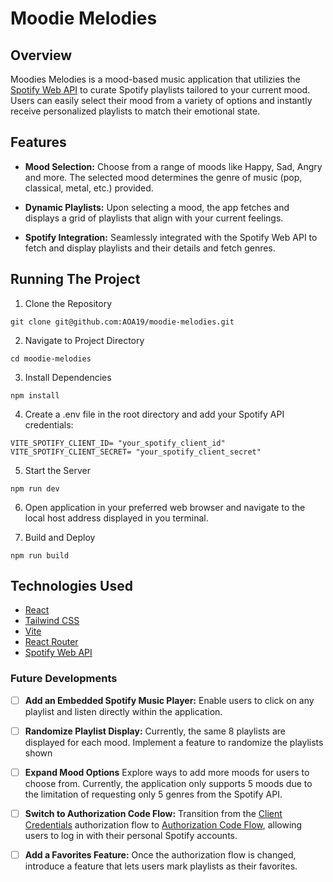 # Moodie Melodies 

## Overview
Moodies Melodies is a mood-based music application that utilizies the [Spotify Web API](https://developer.spotify.com/documentation/web-api) to curate Spotify playlists tailored to your current mood. Users can easily select their mood from a variety of options and instantly receive personalized playlists to match their emotional state.

## Features
 - **Mood Selection:** Choose from a range of moods like Happy, Sad, Angry and more. The selected mood determines the genre of music (pop, classical, metal, etc.) provided.

 - **Dynamic Playlists:** Upon selecting a mood, the app fetches and displays a grid of playlists that align with your current feelings.

 - **Spotify Integration:** Seamlessly integrated with the Spotify Web API to fetch and display playlists and their details and fetch genres.

## Running The Project 

1. Clone the Repository

```
git clone git@github.com:AOA19/moodie-melodies.git
```

2. Navigate to Project Directory 

```
cd moodie-melodies
```

3. Install Dependencies

```
npm install
```

4. Create a .env file in the root directory and add your Spotify API credentials:

```
VITE_SPOTIFY_CLIENT_ID= "your_spotify_client_id"
VITE_SPOTIFY_CLIENT_SECRET= "your_spotify_client_secret"
```

5. Start the Server

```
npm run dev
```

6. Open application in your preferred web browser and navigate to the local host address displayed in you terminal.


7. Build and Deploy

```
npm run build
```


## Technologies Used
- [React](https://react.dev/)
- [Tailwind CSS](https://tailwindcss.com/)
- [Vite](https://vitejs.dev/)
- [React Router](https://reactrouter.com/en/main)
- [Spotify Web API](https://developer.spotify.com/documentation/web-api)


### Future Developments

- [ ] **Add an Embedded Spotify Music Player:** Enable users to click on any playlist and listen directly within the application.
- [ ] **Randomize Playlist Display:** Currently, the same 8 playlists are displayed for each mood. Implement a feature to randomize the playlists shown
- [ ] **Expand Mood Options** Explore ways to add more moods for users to choose from. Currently, the application only supports 5 moods due to the limitation of requesting only 5 genres from the Spotify API.
- [ ] **Switch to Authorization Code Flow:** Transition from the [Client Credentials](https://developer.spotify.com/documentation/web-api/tutorials/client-credentials-flow) authorization flow to [Authorization Code Flow](https://developer.spotify.com/documentation/web-api/tutorials/code-flow), allowing users to log in with their personal Spotify accounts.
- [ ] **Add a Favorites Feature:** Once the authorization flow is changed, introduce a feature that lets users mark playlists as their favorites. 



